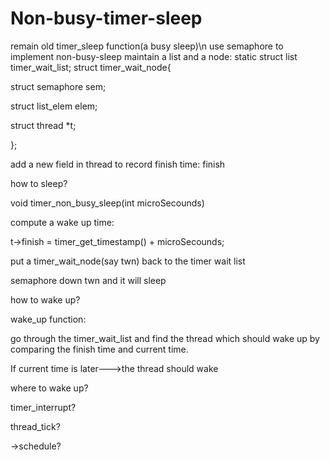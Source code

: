 # Non-busy-timer-sleep

remain old timer_sleep function(a busy sleep)\n
use semaphore to implement non-busy-sleep
maintain a list and a node:
static struct list timer_wait_list;
struct timer_wait_node{

  struct semaphore sem;
  
  struct list_elem elem;
  
  struct thread *t;
  
};

add a new field in thread to record finish time: finish

how to sleep?

void timer_non_busy_sleep(int microSecounds)

compute a wake up time:

  t->finish = timer_get_timestamp() + microSecounds;
  
  put a timer_wait_node(say twn) back to the timer wait list
  
  semaphore down twn and it will sleep

how to wake up?

  wake_up function:
 
  go through the timer_wait_list and find the thread which should wake up by comparing the finish time and current time. 

  If current time is later--->the thread should wake

where to wake up?

  timer_interrupt?
  
  thread_tick?
  
->schedule?
  
    
